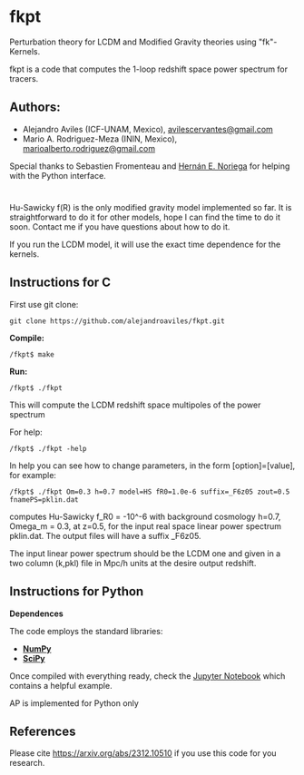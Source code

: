 # fkpt
Perturbation theory for LCDM and Modified Gravity theories using "fk"-Kernels.

fkpt is a code that computes the 1-loop redshift space power spectrum for tracers. 


## Authors: 

- Alejandro Aviles (ICF-UNAM, Mexico), avilescervantes@gmail.com
- Mario A. Rodriguez-Meza (ININ, Mexico), marioalberto.rodriguez@gmail.com


Special thanks to Sebastien Fromenteau and [Hernán E. Noriega](https://github.com/henoriega) for helping with the Python interface.
#

Hu-Sawicky f(R) is the only modified gravity model implemented so far. It is straightforward to do it for other models, hope I can find the time to do it soon. Contact me if you have questions about how to do it.

If you run the LCDM model, it will use the exact time dependence for the kernels. 



## Instructions for C

First use git clone:

```
git clone https://github.com/alejandroaviles/fkpt.git
```

**Compile:**

```
/fkpt$ make
```

**Run:** 

```
/fkpt$ ./fkpt
```
This will compute the LCDM redshift space multipoles of the power spectrum

For help:

```
/fkpt$ ./fkpt -help
```


In help you can see how to change parameters, in the form [option]=[value], for example:

```
/fkpt$ ./fkpt Om=0.3 h=0.7 model=HS fR0=1.0e-6 suffix=_F6z05 zout=0.5 fnamePS=pklin.dat
```

computes Hu-Sawicky f_R0 = -10^-6 with background cosmology h=0.7, Omega_m = 0.3, at z=0.5, for the input real space linear power spectrum pklin.dat. The output files will have a suffix _F6z05. 

The input linear power spectrum should be the LCDM one and given in a two column (k,pkl) file in Mpc/h units at the desire output redshift.

## Instructions for Python

**Dependences**

The code employs the standard libraries:
- **[NumPy](https://numpy.org/)**
- **[SciPy](https://scipy.org/)**


Once compiled with everything ready, check the [Jupyter Notebook](https://github.com/alejandroaviles/fkpt/blob/main/Python/run_fkpt.ipynb) which contains a helpful example. 

AP is implemented for Python only


## References

Please cite https://arxiv.org/abs/2312.10510 if you use this code for you research. 





